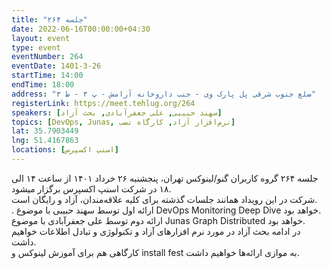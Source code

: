 ```yaml
---
title: "جلسه ۲۶۴"
date: 2022-06-16T00:00:00+04:30
layout: event
type: event
eventNumber: 264
eventDate: 1401-3-26
startTime: 14:00
endTime: 18:00
address: "ضلع جنوب شرقی پل پارک وی - جنب داروخانه آرامش - پ ۳ - ط ۳"
registerLink: https://meet.tehlug.org/264
speakers: [سهند حبیبی, علی جعفرآبادی, بحث آزاد]
topics: [DevOps, Junas, نرم‌افزار آزاد, کارگاه نصب]
lat: 35.7903449
lng: 51.4167863
locations: [اسنپ اکسپرس]
---
```

جلسه ۲۶۴ گروه کاربران گنو/لینوکس تهران، پنجشنبه ۲۶ خرداد ۱۴۰۱ از ساعت ۱۴ الی ۱۸ در شرکت اسنپ اکسپرس برگزار میشود.  
شرکت در این رویداد همانند جلسات گذشته برای کلیه علاقه‌مندان، آزاد و رایگان است.  
.
ارائه اول توسط سهند حبیبی با موضوع DevOps Monitoring Deep Dive خواهد بود.  
ارائه دوم توسط علی جعفرآبادی با موضوع Junas Graph Distributed خواهد بود.  
در ادامه بحث آزاد در مورد نرم افزارهای آزاد و تکنولوژی و تبادل اطلاعات خواهیم داشت.  
کارگاهی هم برای آموزش لینوکس و install fest به موازی ارائه‌ها خواهیم داشت.  
